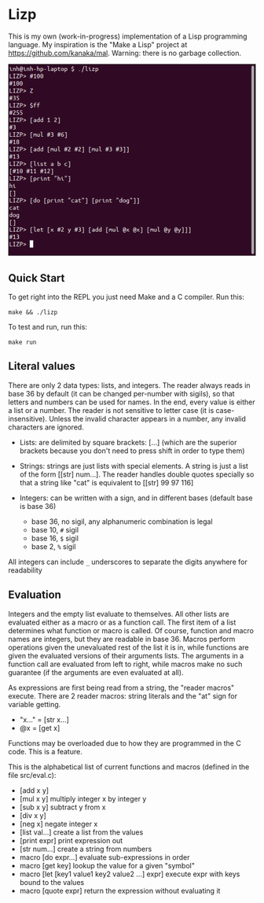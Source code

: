 # Lizp

This is my own (work-in-progress) implementation of a Lisp programming language.
My inspiration is the "Make a Lisp" project at https://github.com/kanaka/mal.
Warning: there is no garbage collection.

![Terminal window screenshot](./screenshot.png)

## Quick Start

To get right into the REPL you just need Make and a C compiler. Run this:

```shell
make && ./lizp
```

To test and run, run this:

```shell
make run
```

## Literal values

There are only 2 data types: lists, and integers. The reader always reads in
base 36 by default (it can be changed per-number with sigils), so that letters
and numbers can be used for names. In the end, every value is either a list or a
number. The reader is not sensitive to letter case (it is case-insensitive).
Unless the invalid character appears in a number, any invalid characters are
ignored.

* Lists: are delimited by square brackets: \[...] (which are the superior
  brackets because you don't need to press shift in order to type them)
 
* Strings: strings are just lists with special elements. A string is just a list
  of the form \[\[str] num...]. The reader handles double quotes specially so
  that a string like "cat" is equivalent to \[\[str] 99 97 116]

* Integers: can be written with a sign, and in different bases (default base is
  base 36)
  * base 36, no sigil, any alphanumeric combination is legal 
  * base 10, `#` sigil
  * base 16, `$` sigil
  * base 2, `%` sigil

All integers can include `_` underscores to separate the digits anywhere for
readability

## Evaluation

Integers and the empty list evaluate to themselves. All other lists are
evaluated either as a macro or as a function call. The first item of a list
determines what function or macro is called. Of course, function and macro names
are integers, but they are readable in base 36. Macros perform operations given
the unevaluated rest of the list it is in, while functions are given the
evaluated versions of their arguments lists. The arguments in a function call
are evaluated from left to right, while macros make no such guarantee (if the
arguments are even evaluated at all).

As expressions are first being read from a string, the "reader macros" execute.
There are 2 reader macros: string literals and the "at" sign for variable
getting.
* "x..." = \[str x...]
* @x = \[get x]

Functions may be overloaded due to how they are programmed in the C code. This
is a feature. 

This is the alphabetical list of current functions and macros (defined in the
file src/eval.c):
* \[add x y]
* \[mul x y] multiply integer x by integer y
* \[sub x y] subtract y from x
* \[div x y]
* \[neg x] negate integer x
* \[list val...] create a list from the values
* \[print expr] print expression out
* \[str num...] create a string from numbers
* macro \[do expr...] evaluate sub-expressions in order
* macro \[get key] lookup the value for a given "symbol"
* macro \[let \[key1 value1 key2 value2 ...] expr] execute expr with keys bound to
  the values
* macro \[quote expr] return the expression without evaluating it

